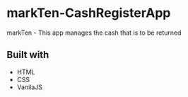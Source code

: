 # markTen-CashRegisterApp
markTen - This app manages the cash that is to be returned

## Built with
* HTML
* CSS
* VanilaJS
